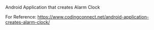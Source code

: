Android Application that creates Alarm Clock

For Reference:
https://www.codingconnect.net/android-application-creates-alarm-clock/

